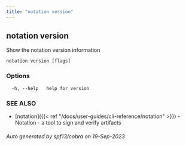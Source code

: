 ```yaml
---
title: "notation version"
---
```


## notation version

Show the notation version information

```
notation version [flags]
```

### Options

```
  -h, --help   help for version
```

### SEE ALSO

* [notation]({{< ref "/docs/user-guides/cli-reference/notation" >}})	 - Notation - a tool to sign and verify artifacts

###### Auto generated by spf13/cobra on 19-Sep-2023
